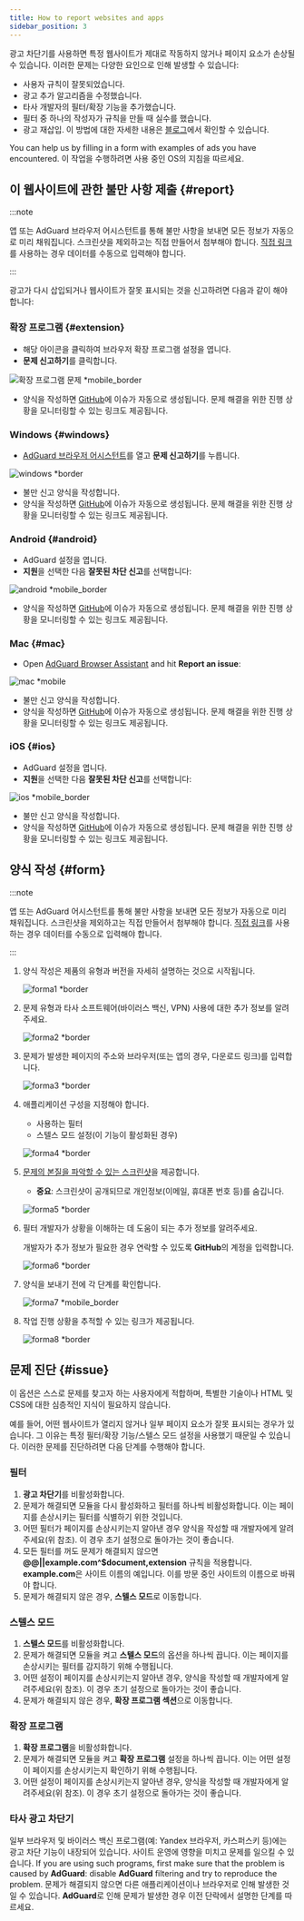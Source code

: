 ```yaml
---
title: How to report websites and apps
sidebar_position: 3
---
```



광고 차단기를 사용하면 특정 웹사이트가 제대로 작동하지 않거나 페이지 요소가 손상될 수 있습니다. 이러한 문제는 다양한 요인으로 인해 발생할 수 있습니다:

- 사용자 규칙이 잘못되었습니다.
- 광고 추가 알고리즘을 수정했습니다.
- 타사 개발자의 필터/확장 기능을 추가했습니다.
- 필터 중 하나의 작성자가 규칙을 만들 때 실수를 했습니다.
- 광고 재삽입. 이 방법에 대한 자세한 내용은 [블로그](https://adguard.com/en/blog/ad-reinsertion.html)에서 확인할 수 있습니다.

You can help us by filling in a form with examples of ads you have encountered. 이 작업을 수행하려면 사용 중인 OS의 지침을 따르세요.

## 이 웹사이트에 관한 불만 사항 제출 {#report}

:::note

앱 또는 AdGuard 브라우저 어시스턴트를 통해 불만 사항을 보내면 모든 정보가 자동으로 미리 채워집니다. 스크린샷을 제외하고는 직접 만들어서 첨부해야 합니다. [직접 링크](https://reports.adguard.com/new_issue.html)를 사용하는 경우 데이터를 수동으로 입력해야 합니다.

:::

광고가 다시 삽입되거나 웹사이트가 잘못 표시되는 것을 신고하려면 다음과 같이 해야 합니다:

### 확장 프로그램 {#extension}

- 해당 아이콘을 클릭하여 브라우저 확장 프로그램 설정을 엽니다.
- **문제 신고하기**를 클릭합니다.

![확장 프로그램 문제 *mobile_border](https://cdn.adtidy.org/blog/new/5si74extension.png)

- 양식을 작성하면 [GitHub](https://github.com/AdguardTeam/AdguardFilters/issues)에 이슈가 자동으로 생성됩니다. 문제 해결을 위한 진행 상황을 모니터링할 수 있는 링크도 제공됩니다.

### Windows {#windows}

- [AdGuard 브라우저 어시스턴트](/adguard-for-windows/browser-assistant)를 열고 **문제 신고하기**를 누릅니다.

![windows *border](https://cdn.adtidy.org/content/Kb/ad_blocker/guides/browser-assistant.png)

- 불만 신고 양식을 작성합니다.
- 양식을 작성하면 [GitHub](https://github.com/AdguardTeam/AdguardFilters/issues)에 이슈가 자동으로 생성됩니다. 문제 해결을 위한 진행 상황을 모니터링할 수 있는 링크도 제공됩니다.

### Android {#android}

- AdGuard 설정을 엽니다.
- **지원**을 선택한 다음 **잘못된 차단 신고**를 선택합니다:

![android *mobile_border](https://cdn.adtidy.org/blog/new/apicfkandroid-new.jpg)

- 양식을 작성하면 [GitHub](https://github.com/AdguardTeam/AdguardFilters/issues)에 이슈가 자동으로 생성됩니다. 문제 해결을 위한 진행 상황을 모니터링할 수 있는 링크도 제공됩니다.

### Mac {#mac}

- Open [AdGuard Browser Assistant](/adguard-for-mac/features/browser-assistant) and hit **Report an issue**:

![mac *mobile](https://cdn.adtidy.org/content/kb/ad_blocker/guides/browser-assistant-mac.png)

- 불만 신고 양식을 작성합니다.
- 양식을 작성하면 [GitHub](https://github.com/AdguardTeam/AdguardFilters/issues)에 이슈가 자동으로 생성됩니다. 문제 해결을 위한 진행 상황을 모니터링할 수 있는 링크도 제공됩니다.

### iOS {#ios}

- AdGuard 설정을 엽니다.
- **지원**을 선택한 다음 **잘못된 차단 신고**를 선택합니다:

![ios *mobile_border](https://cdn.adtidy.org/blog/new/fnl9aios.jpeg)

- 불만 신고 양식을 작성합니다.
- 양식을 작성하면 [GitHub](https://github.com/AdguardTeam/AdguardFilters/issues)에 이슈가 자동으로 생성됩니다. 문제 해결을 위한 진행 상황을 모니터링할 수 있는 링크도 제공됩니다.

## 양식 작성 {#form}

:::note

앱 또는 AdGuard 어시스턴트를 통해 불만 사항을 보내면 모든 정보가 자동으로 미리 채워집니다. 스크린샷을 제외하고는 직접 만들어서 첨부해야 합니다. [직접 링크](https://reports.adguard.com/new_issue.html)를 사용하는 경우 데이터를 수동으로 입력해야 합니다.

:::

1. 양식 작성은 제품의 유형과 버전을 자세히 설명하는 것으로 시작됩니다.

    ![forma1 *border](https://cdn.adtidy.org/content/Kb/ad_blocker/guides/forma1en.png)

2. 문제 유형과 타사 소프트웨어(바이러스 백신, VPN) 사용에 대한 추가 정보를 알려주세요.

    ![forma2 *border](https://cdn.adtidy.org/content/Kb/ad_blocker/guides/forma2en.png)

3. 문제가 발생한 페이지의 주소와 브라우저(또는 앱의 경우, 다운로드 링크)를 입력합니다.

    ![forma3 *border](https://cdn.adtidy.org/content/Kb/ad_blocker/guides/forma3en.png)

4. 애플리케이션 구성을 지정해야 합니다.

    - 사용하는 필터
    - 스텔스 모드 설정(이 기능이 활성화된 경우)

    ![forma4 *border](https://cdn.adtidy.org/content/kb/ad_blocker/guides/forma4en.png)

5. [문제의 본질을 파악할 수 있는 스크린샷](../take-screenshot)을 제공합니다.

    - **중요**: 스크린샷이 공개되므로 개인정보(이메일, 휴대폰 번호 등)를 숨깁니다.

    ![forma5 *border](https://cdn.adtidy.org/content/Kb/ad_blocker/guides/forma5en.png)

6. 필터 개발자가 상황을 이해하는 데 도움이 되는 추가 정보를 알려주세요.

    개발자가 추가 정보가 필요한 경우 연락할 수 있도록 **GitHub**의 계정을 입력합니다.

    ![forma6 *border](https://cdn.adtidy.org/content/Kb/ad_blocker/guides/forma6en.png)

7. 양식을 보내기 전에 각 단계를 확인합니다.

    ![forma7 *mobile_border](https://cdn.adtidy.org/content/Kb/ad_blocker/guides/forma7en.png)

8. 작업 진행 상황을 추적할 수 있는 링크가 제공됩니다.

    ![forma8 *border](https://cdn.adtidy.org/content/Kb/ad_blocker/guides/forma8en.png)

## 문제 진단 {#issue}

이 옵션은 스스로 문제를 찾고자 하는 사용자에게 적합하며, 특별한 기술이나 HTML 및 CSS에 대한 심층적인 지식이 필요하지 않습니다.

예를 들어, 어떤 웹사이트가 열리지 않거나 일부 페이지 요소가 잘못 표시되는 경우가 있습니다. 그 이유는 특정 필터/확장 기능/스텔스 모드 설정을 사용했기 때문일 수 있습니다. 이러한 문제를 진단하려면 다음 단계를 수행해야 합니다.

### **필터**

1. **광고 차단기**를 비활성화합니다.
2. 문제가 해결되면 모듈을 다시 활성화하고 필터를 하나씩 비활성화합니다. 이는 페이지를 손상시키는 필터를 식별하기 위한 것입니다.
3. 어떤 필터가 페이지를 손상시키는지 알아낸 경우 양식을 작성할 때 개발자에게 알려주세요(위 참조). 이 경우 초기 설정으로 돌아가는 것이 좋습니다.
4. 모든 필터를 꺼도 문제가 해결되지 않으면 **@@||example.com^$document,extension** 규칙을 적용합니다. **example.com**은 사이트 이름의 예입니다. 이를 방문 중인 사이트의 이름으로 바꿔야 합니다.
5. 문제가 해결되지 않은 경우, **스텔스 모드**로 이동합니다.

### **스텔스 모드**

1. **스텔스 모드**를 비활성화합니다.
2. 문제가 해결되면 모듈을 켜고 **스텔스 모드**의 옵션을 하나씩 끕니다. 이는 페이지를 손상시키는 필터를 감지하기 위해 수행됩니다.
3. 어떤 설정이 페이지를 손상시키는지 알아낸 경우, 양식을 작성할 때 개발자에게 알려주세요(위 참조). 이 경우 초기 설정으로 돌아가는 것이 좋습니다.
4. 문제가 해결되지 않은 경우, **확장 프로그램 섹션**으로 이동합니다.

### **확장 프로그램**

1. **확장 프로그램**을 비활성화합니다.
2. 문제가 해결되면 모듈을 켜고 **확장 프로그램** 설정을 하나씩 끕니다. 이는 어떤 설정이 페이지를 손상시키는지 확인하기 위해 수행됩니다.
3. 어떤 설정이 페이지를 손상시키는지 알아낸 경우, 양식을 작성할 때 개발자에게 알려주세요(위 참조). 이 경우 초기 설정으로 돌아가는 것이 좋습니다.

### **타사 광고 차단기**

일부 브라우저 및 바이러스 백신 프로그램(예: Yandex 브라우저, 카스퍼스키 등)에는 광고 차단 기능이 내장되어 있습니다. 사이트 운영에 영향을 미치고 문제를 일으킬 수 있습니다. If you are using such programs, first make sure that the problem is caused by **AdGuard**: disable **AdGuard** filtering and try to reproduce the problem. 문제가 해결되지 않으면 다른 애플리케이션이나 브라우저로 인해 발생한 것일 수 있습니다. **AdGuard**로 인해 문제가 발생한 경우 이전 단락에서 설명한 단계를 따르세요.
